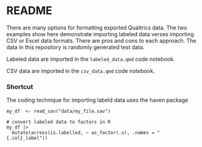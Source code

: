 # README

<!-- badges: start -->

<!-- badges: end -->

There are many options for formatting exported Qualtrics data. The two examples show here demonstrate importing labeled data verses importing CSV or Excel data formats. There are pros and cons to each approach. The data in this repository is randomly generated test data.

Labeled data are imported in the `labeled_data.qmd` code notebook.

CSV data are imported in the `csv_data.qmd` code notebook.

### Shortcut

The coding technique for importing labeld data uses the haven package

```         
my_df  <- read_sav("data/my_file.sav")

# convert labeled data to factors in R
my_df |> 
  mutate(across(is.labelled, ~ as_factor(.x), .names = "{.col}_label"))
```
